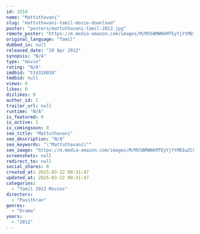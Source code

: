 ```yaml
---
id: 1554
name: "Mattuthavani"
slug: "mattuthavani-tamil-movie-download"
poster: "posters/mattuthavani-tamil-2012.jpg"
remote_poster: "https://m.media-amazon.com/images/M/MV5BMWNkMTEyYjYtMDIwZC00MjBmLWFkZmUtMjA2MWFlNDk3ZmY2XkEyXkFqcGdeQXVyOTY3MzQ5MjQ@._V1_SX300.jpg"
original_language: "Tamil"
dubbed_in: null
released_date: "20 Apr 2012"
synopsis: "N/A"
type: "movie"
rating: "N/A"
imdbid: "tt4318030"
tmdbid: null
views: 0
likes: 0
dislikes: 0
author_id: 1
trailer_url: null
runtime: "N/A"
is_featured: 0
is_active: 1
is_comingsoon: 0
seo_title: "Mattuthavani"
seo_description: "N/A"
seo_keywords: "\"Mattuthavani\""
seo_image: "https://m.media-amazon.com/images/M/MV5BMWNkMTEyYjYtMDIwZC00MjBmLWFkZmUtMjA2MWFlNDk3ZmY2XkEyXkFqcGdeQXVyOTY3MzQ5MjQ@._V1_SX300.jpg"
screenshots: null
redirect_to: null
social_shares: 0
created_at: 2025-03-22 09:31:47
updated_at: 2025-03-22 09:31:47
categories:
  - "Tamil 2012 Movies"
directors:
  - "Pavithran"
genres:
  - "Drama"
years:
  - "2012"
---
```

